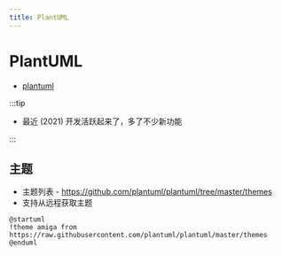 ```yaml
---
title: PlantUML
---
```


# PlantUML

- [plantuml](https://plantuml.com/)

:::tip

- 最近 (2021) 开发活跃起来了，多了不少新功能

:::

## 主题

- 主题列表 - https://github.com/plantuml/plantuml/tree/master/themes
- 支持从远程获取主题

```plantuml
@startuml
!theme amiga from https://raw.githubusercontent.com/plantuml/plantuml/master/themes
@enduml
```
